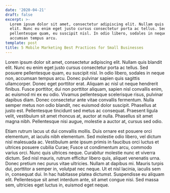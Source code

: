 ```yaml
---
date: '2020-04-21'
draft: false
excerpt: >-
  Lorem ipsum dolor sit amet, consectetur adipiscing elit. Nullam quis blandit
  elit. Nunc eu enim eget justo cursus consectetur porta ac tellus. Sed posuere
  pellentesque quam, eu suscipit nisl. In odio libero, sodales in neque non,
  accumsan tempus arcu. 
template: post
title: 5 Mobile Marketing Best Practices for Small Businesses
---
```

Lorem ipsum dolor sit amet, consectetur adipiscing elit. Nullam quis blandit elit. Nunc eu enim eget justo cursus consectetur porta ac tellus. Sed posuere pellentesque quam, eu suscipit nisl. In odio libero, sodales in neque non, accumsan tempus arcu. Donec pulvinar sapien quis sagittis ullamcorper. Donec eget porttitor erat. Aliquam ac nisl ut neque hendrerit finibus. Fusce porttitor, dui non porttitor aliquam, sapien nisl convallis enim, ac euismod mi ex eu odio. Vivamus pellentesque scelerisque risus, pulvinar dapibus diam. Donec consectetur ante vitae convallis fermentum. Nulla semper metus non odio blandit, nec euismod dolor suscipit. Phasellus at justo est. Pellentesque tincidunt sed metus ac consequat. Praesent ligula velit, vestibulum sit amet rhoncus at, auctor at nulla. Phasellus sit amet magna nibh. Pellentesque nisi augue, molestie a auctor at, cursus sed odio.

Etiam rutrum lacus ut dui convallis mollis. Duis ornare est posuere orci elementum, at iaculis nibh elementum. Sed molestie odio libero, vel dictum nisl malesuada ac. Vestibulum ante ipsum primis in faucibus orci luctus et ultrices posuere cubilia Curae; Fusce ut condimentum arcu, commodo varius orci. Nunc quis ultrices neque. Curabitur molestie nunc et viverra dictum. Sed nisl mauris, rutrum efficitur libero quis, aliquet venenatis urna. Donec pretium nec purus vitae ultricies. Nullam at dapibus mi. Mauris turpis dui, porttitor a semper in, volutpat nec neque. Ut et nisl lacinia, iaculis sem in, consequat dui. In hac habitasse platea dictumst. Suspendisse eu aliquam elit. Pellentesque sit amet interdum ante, sit amet congue nisi. Sed massa sem, ultricies eget luctus in, euismod eget neque.